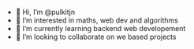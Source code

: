 - 👋 Hi, I’m @pulkitjn
- 👀 I’m interested in maths, web dev and algorithms
- 🌱 I’m currently learning backend web developement
- 💞️ I’m looking to collaborate on we based projects

<!---
pulkitjn/pulkitjn is a ✨ special ✨ repository because its `README.md` (this file) appears on your GitHub profile.
You can click the Preview link to take a look at your changes.
--->
